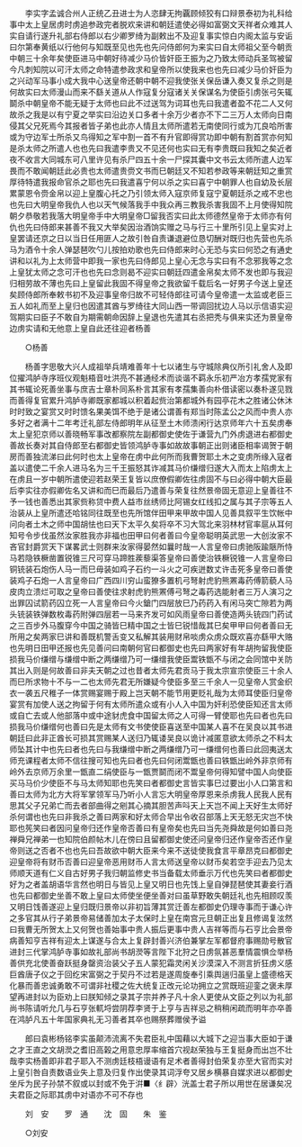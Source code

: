 <!-- { "loadSidebar": true } -->
　　李实字孟诚合州人正统乙丑进士为人恣肆无拘覊顾倾狡有口辩景泰初为礼科给事中太上皇居虏时虏追参政完者脱欢来讲和朝廷遣使必得如富弼文天祥者众难其人实自请行遂升礼部右侍郎以右少卿罗绮为副敕出不及迎复事实惊白内阁太监与安诟曰尔第奉黄纸以行他何与知既至见也先也先问侍郎何为来实曰自太师祖父至今朝贡中朝三十余年矣使臣进马中朝好待减少马价皆奸臣王振为之乃致太师动兵圣驾被留今凡刺知院以可汗太师之命特遣参政求和皇帝所以使我来也也先曰减少马价奸臣为之兴动军马事小成大我中心送皇帝还朝中朝不迎我使张关保岳谦入奏又复杀之则是何故实曰太师漫山而来不繇关道从人作寇复分寇诸关关保谋名为使臣引虏张弓矢辄鬬杀中朝皇帝不能无疑于太师也曰此不过送驾为词耳也先曰我遣者盈不花二人又何故杀之我是以有宁夏之举实曰沿边关口多者十余万少者亦不下二三万人太师向日南侵其父兄死焉今其报者皆子弟也此亦人情且太师所遣若无南使同行或为兀良哈所害或为守边军士所杀又鸟得知之军中割一首不有升官即得赏功即中朝有割首赏亦何知是杀太师之所遣人也也先曰我遣李贵又不见还何也实曰无有李贵既曰我知之矣近者夜不收言大同城东可八里许见有杀尸四五十余一尸探其囊中文书云太师所遣人边军畏而不敢闻朝廷此必贵也太师遣贵赍文书而巳朝廷又不知若参政等来朝廷知之重赏厚待特遣我报命官杀之耶也先曰我遣喜宁何以杀之实曰喜宁中朝罪人也自幼及长层累蒙恩令赍金帛以迎上皇腹心托之乃引领太师入寇京师复寇宁夏朝廷杀之戒不忠也也先曰大明皇帝我仇人也以天气候落我手中我众再三教我杀害我固不上月使得知院朝夕恭敬若我落大明皇帝手中大明皇帝□留我否实曰此太师德然皇帝于太师亦有何仇也先曰侍郎来甚善不我又大举矣因治酒饷实赠之马与行三十里所引见上皇实对上皇罢请还京之日以当日任用匪人之故引咎自责谦退避位恳切酬对既归也先营也先杀马为酒令十余人弹瑟琶吹勺儿按拍劝歌也先曰侍郎来时心无恐与实曰何恐之有通史讲和以礼为上太师营中即我一家也先曰侍郎见上皇心无念与实曰有不念邪我等之念上皇犹太师之念可汗也也先曰念则曷不迎实曰朝廷四遣金帛矣太师不发也即与我迎归相劳故不薄也先曰上皇留此我固不得皇帝之我欲留千载后名一好男子今送上皇还矣顾侍郎所奉敕书初不及迎事皇帝归故不可轻侍郎往可请今皇帝遣一太监或老臣三五人如礼而至上皇归也因遣其酋与罗绮往大同山西一带调回扰边人马以示信语实迎驾期实曰臣子不敢自为期需朝命因辞上皇退也先遣其右丞把秃与俱来实还为景皇帝边虏实请和无他意上皇自此还往迎者杨善 


　　○杨善 

　　杨善字思敬大兴人成祖举兵靖难善年十七以诸生与守城除典仪所引礼舍人及即位擢鸿胪寺序班仪观魁梧音吐洪亮不甚通经术而谈谐不羁永乐初严冶方孝孺党家有其书辄论死善坐事与庶吉士章朴同系朴言其家有孝孺集善向朴借读密以奏朴遂见戮而善得复官累升鸿胪寺卿既家都城以积着起赀治第都城外有园亭花木之胜诸公休沐时时致之宴赏又时时馈名果美饵不绝于是诸公谓善有郑当时陈孟公之风而中贵人亦多好之者满十二年考迁礼部左侍郎明年从征至土木师溃闲行达京师年六十五矣虏奉太上皇犯京师以善晓畅军事改都察院左副都御史使佐于谦营九门外虏退进右都御史善故长奏对其自侍郎至右都御史皆领鸿胪寺事如故故事朝正出则诸臣相率谒贺于朝房而善独流涕曰此何时也太上皇帝在虏中此何所而我曹贺耶土木之变虏所缘入寇者盖以遣使二千余人进马名为三千王振怒其诈减其马价缣缯归遂大入而太上陷虏太上在虏且一岁中朝所遣使迎若赵荣王复皆以庶僚假卿佐往虏固不与曰必得中朝大臣最后李实往亦假卿佐名又讲和而巳而最后乃遣善与荣复往然景帝固无意迎上皇善往不予一钱也善悉出其家赀称贷中费人益市丝绣师比阿锡女红线扣之属与其子宗等五人治装从上皇所遣还哈铭同往既至也先所馆伴田甲来甲故中国人见善具叙平生饮帐中问向者土木之师中国胡怯也曰天下太平久矣将卒不习大驾北来羽林材官率扈从耳何知号令步伐虽然汝家胜我亦非福也田甲曰何者善曰今皇帝聪明英武思一大创汝家不吝官封爵赏天下谋畧武士则群来汝家得晏然如曩时哉一人言皇帝曰虏驰阪踰陿所恃马若隐铁橛凿置锐锥三尺可穿马蹄胜蒺藜渠答皇帝曰善使治铁橛锐锥一人言皇帝曰铜铳装石炮伤人马一而巳毋装如鸡子石约一斗火之可疾迸数丈许击死多皇帝曰善使装鸡子石炮一人言皇帝曰广西四川穷山蛮獠多置机弓弩射虎豹熊罴毒药傅箭藐人马皮肉立溃烂可取之皇帝曰善使往求射虎豹熊罴傅弓弩之毒药选能射者三万人演习之出罪囚试箭药囚立死一人言皇帝曰今火鎗门四层放巳乃药药入有闲马突亡隙若为两头铳装铁弹数枚毒药附弹四层若一马来齐发可如风雨皇帝曰善使造两头铳四门药试之三百步外马腹穿今中国之骑皆巳精中国之士皆巳锐惜哉其巳矣甲甲曰何者善曰无所用之矣两家巳讲和善既机警舌变又私解其装用财帛啖虏众虏众既欢喜亦繇甲大赂也先明日田甲还报也先见善问曰南朝何官曰都御史也先曰两家好有年胡拘留我使臣损我马价缣缯与缣缯中断之两缣缯乃可一缣缯我使臣鬻铁甑不与闭之会同馆中关防其出入则是何故善曰非夫天朝之过也昔者太师先君贡马于我太宗宣宗使臣三十余人而巳所求物十不与一二也太师先君无所嫌疑今使臣多至三千余人一见皇帝人赏金织衣一袭五尺稚子一体赏赐宴赐于殿上岂天朝不能节用更贬礼哉为太师耳使臣归皇帝宴赏有加使人送之拘留于何有太师所遣众或有小人入中国为奸利恐使臣知还言太师或自亡去或人他部落中或中途豺虎食中国留太师之人可得一臂使耶也先曰者也先曰损我马价缣缯何也善曰先是太师有文书使使臣喜送至中国某人喜不在吴良以其书进朝廷曰此非正酋长可损其赏赐某人送归乃辄诿吴良以诡计减匿意欲太师杀之不料太师坠其计中也先曰者也先曰与我缣缯中断之两缣缯乃可一缣缯何也善曰此回夷送太师充课程者太师不信往搜可知也先曰者也先曰何闭鬻甑也善曰铁甑出岭外非京师有岭外去京师万余里一甑直二绢使臣与一甑贾鬬而闭不鬻皇帝何得知譬中国人向使臣买马马价少使臣不与马太师知耶也先笑曰者都御史言皆实事巳过要出小人口第言和善曰太师为北方大将军掌领军马乃听小人言忘大明皇帝厚恩来杀虏我人民我人民有思其父子兄弟亡而去者部曲得之剜其心摘其胆苦声呌天上天岂不闻上天好生太师好杀何谓也也先曰非我杀之善曰两家和好太师合早出令收召部落上天无怒无灾岂不快耶也筅笑曰者因问皇帝归还作皇帝否善曰有皇帝矣也先曰当先尧舜故是何如善曰尧禅舜兄禅弟一也知院伯颜帖木儿在傍曰且留都御史使还问皇帝归还作皇帝否还作皇帝则送之否者不也也先曰吾故欲中朝大臣来今来不送徒使我食言平章昂克曰都御史迎皇帝将有财币否善曰迎皇帝恶用财币人言太师送皇帝以财币矣若空手迎去乃见太师顺天道有仁义自古好男子我归朝监修史书当备载太师垂示万代也先笑曰者都御史好为之者盖胡语华言然也明日与皆见上皇又明日也先饯上皇自弹琵琶使其妻妾行酒也先曰都御史坐善不敢上皇曰太师使坐便坐善对曰虽草野敢失朝廷礼也先相顾叹羡又明日饯善遂迎上皇归既归景帝以非初旨薄其赏迁善左都御史仍理寺事而于谦心许之多官其从行子弟景帝易储善加太子太保时上皇在南宫元旦朝正出复且修谒复泫然曰我曹无所贺太上又何贺也善始事中贵人振后更事中贵人吉祥等而与石亨比会景帝病善知亨吉祥有迎太上谋遂与合太上复辟封善兴济伯兼掌左军都督府事赐勋号散官进封三代掌鸿胪寺事如故礼部尚书胡濙等言陛下北狩之日虏氛甚恶羣情震惧佥举杨善供充北使善奋跃挺身罄资治装父子五人蒙犯霜灵闲关沙漠深入不测言折狂虏义感巨酋唐子仪之于回纥宋富弼之于契丹不过若是遂周旋奉引乘舆遄归虽皇上盛德格天化暴而善忠诚勇敢不可谓非社稷之佐大统复正改元论功拥立之赏既班迎銮之褒未厚望再进封以为臣劝上曰朕知倾之录其子宗并养子凡十余人更使从文臣之列以为礼部尚书陈请听允几与石亨张軏埒尝阴荐李贤于上亨与吉祥忌之稍稍闲疏而明年亦卒善在鸿胪凡五十年国家典礼无习善者其卒也赐祭葬赠侯予谥 

　　郎曰袁彬杨铭李实虽颠沛流离不失君臣礼中国藉以大城下之迎当事大臣如于谦之才王直之文胡濙之耆旧高榖之用意忠厚率缩首穴视赵荣独与王复挺身而出岂不壮哉李实杨善即非君子耶入不测虏廷枝梧谩语有足术者善得封伯荣复亦至大官而实对上皇引咎自责数语业失上意及归复作出使录其词浮夸又居乡横暴自媒求进以都御史坐斥为民子孙禁不叙或以封或不免于洴■〈纟辟〉洸盖士君子所以用世在居谦矣况夫君臣之际耶其虏中对语亦不可不存也 

　　刘　安　　罗　通　　沈　固　　朱　鉴 

　　○刘安 

